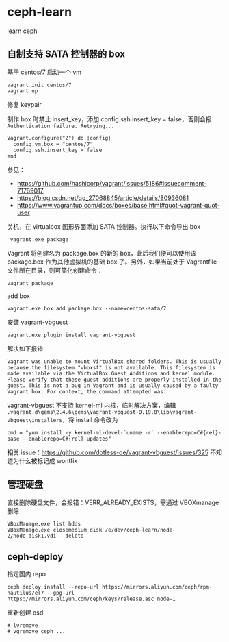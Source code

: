 # ceph-learn
learn ceph

## 自制支持 SATA 控制器的 box

基于 centos/7 启动一个 vm

```
vagrant init centos/7
vagrant up
```

修复 keypair

制作 box 时禁止 insert_key，添加 config.ssh.insert_key = false，否则会报 `Authentication failure. Retrying...`

```
Vagrant.configure("2") do |config|
  config.vm.box = "centos/7"
  config.ssh.insert_key = false
end
```

参见：

- https://github.com/hashicorp/vagrant/issues/5186#issuecomment-71769017
- https://blog.csdn.net/qq_27068845/article/details/80936081
- https://www.vagrantup.com/docs/boxes/base.html#quot-vagrant-quot-user

关机，在 virtualbox 图形界面添加 SATA 控制器。执行以下命令导出 box

```
 vagrant.exe package
```
Vagrant 将创建名为 package.box 的新的 box，此后我们便可以使用该 package.box 作为其他虚拟机的基础 box 了。另外，如果当前处于 Vagrantfile 文件所在目录，则可简化创建命令：

```
vagrant package
```

add box

```
vagrant.exe box add package.box --name=centos-sata/7
```

安装 vagrant-vbguest

```
vagrant.exe plugin install vagrant-vbguest
```

解决如下报错

```
Vagrant was unable to mount VirtualBox shared folders. This is usually
because the filesystem "vboxsf" is not available. This filesystem is
made available via the VirtualBox Guest Additions and kernel module.
Please verify that these guest additions are properly installed in the
guest. This is not a bug in Vagrant and is usually caused by a faulty
Vagrant box. For context, the command attempted was:
```

vagrant-vbguest 不支持 kernel-ml 内核，临时解决方案，编辑 `.vagrant.d\gems\2.4.6\gems\vagrant-vbguest-0.19.0\lib\vagrant-vbguest\installers`，将 install 命令改为

```
cmd = "yum install -y kernel-ml-devel-`uname -r` --enablerepo=C#{rel}-base --enablerepo=C#{rel}-updates"
```

相关 issue：https://github.com/dotless-de/vagrant-vbguest/issues/325  不知道为什么被标记成 wontfix

## 管理硬盘
直接删除硬盘文件，会报错：VERR_ALREADY_EXISTS，需通过 VBOXmanage 删除

```
VBoxManage.exe list hdds
VBoxManage.exe closemedium disk /e/dev/ceph-learn/node-2/node_disk1.vdi --delete
```

## ceph-deploy

指定国内 repo

```
ceph-deploy install --repo-url https://mirrors.aliyun.com/ceph/rpm-nautilus/el7 --gpg-url https://mirrors.aliyun.com/ceph/keys/release.asc node-1
```

重新创建 osd

```
# lvremove 
# vgremove ceph ...
```